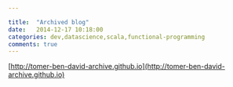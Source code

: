 ```yaml
---

title:  "Archived blog"
date:   2014-12-17 10:18:00
categories: dev,datascience,scala,functional-programming
comments: true
---
```


[http://tomer-ben-david-archive.github.io](http://tomer-ben-david-archive.github.io)